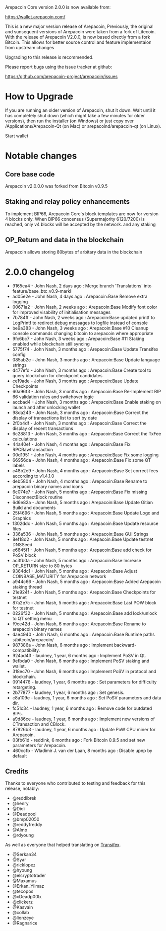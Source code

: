 Arepacoin Core version 2.0.0 is now available from:

  https://wallet.arepacoin.com/

This is a new major version release of Arepacoin,
Previously, the original and sunsequent versions of Arepacoin were taken from a fork of Litecoin.
With the release of Arepacoin V2.0.0, is now based directly from a fork Bitcoin.
This allows for better source control and feature implementaion from upstream changes

Upgrading to this release is recommended.

Please report bugs using the issue tracker at github:

  https://github.com/arepacoin-project/arepacoin/issues

How to Upgrade
===============

If you are running an older version of Arepacoin, shut it down. Wait until it has completely
shut down (which might take a few minutes for older versions), then run the
installer (on Windows) or just copy over /Applications/Arepacoin-Qt (on Mac) or
arepacoind/arepacoin-qt (on Linux).

Start wallet

Notable changes
================

Core base code
------------------------------------

Arepacoin v2.0.0.0 was forked from Bitcoin v0.9.5

Staking and relay policy enhancements
------------------------------------

To implement BIP66, Arepacoin Core's block templates are now for version 4 blocks only.
When BIP66 concensus (Supermajority 6120/7200) is reached, only v4 blocks will be accepted by the network.
and any staking

OP_Return and data in the blockchain
------------------------------------
Arepacoin allows storing 80bytes of arbitary data in the blockchain

2.0.0 changelog
================

* 9165ea4 - John Nash, 2 days ago : Merge branch 'Translations' into feature/base_btc_v0.9-markI
* ad05e2e - John Nash, 4 days ago : Arepacoin:Base Remove extra logging
* 00671a2 - John Nash, 2 weeks ago : Arepacoin:Base Modify font color for improved visability of initialisation messages
* 7b784ff - John Nash, 2 weeks ago : Arepacoin:Base updated printf to LogPrintf to redirect debug messages to logfile instead of console
* be9a383 - John Nash, 3 weeks ago : Arepacoin:Base #10 Cleanup console commands changing bitcoin to arepacoin where appropriate
* 9fc6bc7 - John Nash, 3 weeks ago : Arepacoin:Base #11 Staking enabled while blockchain still syncing
* 5775f74 - John Nash, 3 months ago : Arepacoin:Base Update Transifex config
* 085ab2e - John Nash, 3 months ago : Arepacoin:Base Update language strings
* d477efd - John Nash, 3 months ago : Arepacoin:Base Create tool to query blockchain for checkpoint candidates
* ce19ade - John Nash, 3 months ago : Arepacoin:Base Update Checkpoints
* 60a96f3 - John Nash, 3 months ago : Arepacoin:Base Re-Implement BIP 66 validation rules and switchover logic
* accbad4 - John Nash, 3 months ago : Arepacoin:Base Enable staking on launch and after unlocking wallet
* 98da243 - John Nash, 3 months ago : Arepacoin:Base Correct the display of transactions list to sort by date
* 2f0b4df - John Nash, 3 months ago : Arepacoin:Base Correct the display of recent transactions
* 6c28813 - John Nash, 3 months ago : Arepacoin:Base Correct the TxFee calculations
* 44a40ef - John Nash, 4 months ago : Arepacoin:Base Fix RPCRawtransaction
* 00d1951 - John Nash, 4 months ago : Arepacoin:Base Fix some logging
* 66956da - John Nash, 4 months ago : Arepacoin:Base Fix some QT labels
* c48b2e9 - John Nash, 4 months ago : Arepacoin:Base Set correct fees according to v1.4.1.0
* deb5804 - John Nash, 4 months ago : Arepacoin:Base Rename to arepacoin binary names and icons
* 6c074e7 - John Nash, 5 months ago : Arepacoin:Base Fix missing DisconnectBlock routine
* 6d6e82a - John Nash, 5 months ago : Arepacoin:Base Update Gitian Build and documents
* 25f4696 - John Nash, 5 months ago : Arepacoin:Base Update Logo and Graphics
* 1302ddc - John Nash, 5 months ago : Arepacoin:Base Update resource files
* 336a536 - John Nash, 5 months ago : Arepacoin:Base GUI Strings
* 8ef18d2 - John Nash, 5 months ago : Arepacoin:Base Update testnet DNSSeed
* e6845f1 - John Nash, 5 months ago : Arepacoin:Base add check for PoSV block
* ac3fb0a - John Nash, 5 months ago : Arepacoin:Base Increase OP_RETURN size to 80 bytes
* 9364dc1 - John Nash, 5 months ago : Arepacoin:Base Adjust COINBASE_MATURITY for Arepacoin network
* a944c66 - John Nash, 5 months ago : Arepacoin:Base Added Arepacoin staking thread
* 21e924f - John Nash, 5 months ago : Arepacoin:Base Checkpoints for testnet
* 87a2e7c - John Nash, 5 months ago : Arepacoin:Base Last POW block for testnet
* 0226f32 - John Nash, 5 months ago : Arepacoin:Base add lock/unlock to QT setting menu
* f9ce42d - John Nash, 6 months ago : Arepacoin:Base Rename to arepacoin binary names
* dae4940 - John Nash, 6 months ago : Arepacoin:Base Runtime paths s/bitcoin/arepacoin/
* 987386a - John Nash, 6 months ago : Implement backward-compatibility.
* 924ad43 - laudney, 1 year, 6 months ago : Implement PoSV in Qt.
* 9efbda0 - John Nash, 6 months ago : Implement PoSV staking and wallet.
* 318ec70 - John Nash, 6 months ago : Implement PoSV in protocol and blockchain.
* 0914476 - laudney, 1 year, 6 months ago : Set parameters for difficulty retargeting.
* 2b77877 - laudney, 1 year, 6 months ago : Set genesis.
* c8a109e - laudney, 1 year, 6 months ago : Set PoSV parameters and data dir.
* fc51c34 - laudney, 1 year, 6 months ago : Remove code for outdated BIPs.
* a9d86ce - laudney, 1 year, 6 months ago : Implement new versions of CTransaction and CBlock.
* 87826b3 - laudney, 1 year, 6 months ago : Update PoW CPU miner for Arepacoin.
* 03fb61d - reddink, 6 months ago : Fork Bitcoin 0.9.5 and set new parameters for Arepacoin.
* 460ccfb - Wladimir J. van der Laan, 8 months ago : Disable upnp by default

Credits
--------

Thanks to everyone who contributed to testing and feedback for this release, notably:

- @reddibrek
- @henry
- @Didi
- @Deadpool
- @bmp02050
- @reddyfreddy
- @Almo
- @rdyoung


As well as everyone that helped translating on [Transifex](https://www.transifex.com/arepacoin/arepacoin/).
- @Serkan34
- @Syar
- @ricklopez
- @hyoung
- @elcryptotrader
- @Maxamus
- @Erkan_Yilmaz
- @tecopos
- @xDeadp00lx
- @clickerz
- @Kasvain
- @collab
- @lionzeye
- @Ragnarice

